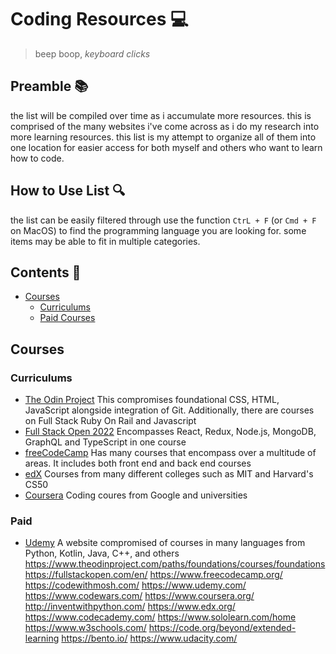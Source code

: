 # Coding Resources 💻

>beep boop, *keyboard clicks*

## Preamble 📚
the list will be compiled over time as i accumulate more resources. this is comprised of the many websites i've come across as i do my research into more learning resources. this list is my attempt to organize all of them into one location for easier access for both myself and others who want to learn how to code.

## How to Use List 🔍
the list can be easily filtered through use the function `CtrL + F` (or `Cmd + F` on MacOS) to find the programming language you are looking for. some items may be able to fit in multiple categories.

## Contents 📑
- [Courses](#Courses)
  - [Curriculums](#Curriculums)  
  - [Paid Courses](#Paid)

## Courses

### Curriculums
- [The Odin Project](https://www.theodinproject.com/) This compromises foundational CSS, HTML, JavaScript alongside integration of Git. Additionally, there are courses on Full Stack Ruby On Rail and Javascript
- [Full Stack Open 2022](https://fullstackopen.com/en/) Encompasses React, Redux, Node.js, MongoDB, GraphQL and TypeScript in one course
- [freeCodeCamp](https://www.freecodecamp.org/) Has many courses that encompass over a multitude of areas. It includes both front end and back end courses
- [edX](https://www.edx.org/) Courses from many different colleges such as MIT and Harvard's CS50
- [Coursera](https://www.coursera.org) Coding coures from Google and universities 

### Paid
- [Udemy](https://www.udemy.com/) A website compromised of courses in many languages from Python, Kotlin, Java, C++, and others
https://www.theodinproject.com/paths/foundations/courses/foundations
https://fullstackopen.com/en/
https://www.freecodecamp.org/
https://codewithmosh.com/
https://www.udemy.com/
https://www.codewars.com/
https://www.coursera.org/
http://inventwithpython.com/
https://www.edx.org/
https://www.codecademy.com/
https://www.sololearn.com/home
https://www.w3schools.com/
https://code.org/beyond/extended-learning
https://bento.io/
https://www.udacity.com/



